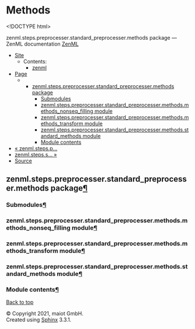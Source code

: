 # Methods

&lt;!DOCTYPE html&gt;

zenml.steps.preprocesser.standard\_preprocesser.methods package — ZenML documentation [ZenML](https://github.com/maiot-io/zenml/tree/6be0fdee8f24521c23cd6da945592183a59e7693/docs/sphinx_docs/_build/html/index.html)

* [Site](https://github.com/maiot-io/zenml/tree/6be0fdee8f24521c23cd6da945592183a59e7693/docs/sphinx_docs/_build/html/index.html)
  * Contents:
    * [zenml](https://github.com/maiot-io/zenml/tree/6be0fdee8f24521c23cd6da945592183a59e7693/docs/sphinx_docs/_build/html/modules.html)
* [Page](zenml.steps.preprocesser.standard_preprocesser.methods.md)
  * * [zenml.steps.preprocesser.standard\_preprocesser.methods package](zenml.steps.preprocesser.standard_preprocesser.methods.md)
      * [Submodules](zenml.steps.preprocesser.standard_preprocesser.methods.md#submodules)
      * [zenml.steps.preprocesser.standard\_preprocesser.methods.methods\_nonseq\_filling module](zenml.steps.preprocesser.standard_preprocesser.methods.md#zenml-steps-preprocesser-standard-preprocesser-methods-methods-nonseq-filling-module)
      * [zenml.steps.preprocesser.standard\_preprocesser.methods.methods\_transform module](zenml.steps.preprocesser.standard_preprocesser.methods.md#zenml-steps-preprocesser-standard-preprocesser-methods-methods-transform-module)
      * [zenml.steps.preprocesser.standard\_preprocesser.methods.standard\_methods module](zenml.steps.preprocesser.standard_preprocesser.methods.md#zenml-steps-preprocesser-standard-preprocesser-methods-standard-methods-module)
      * [Module contents](zenml.steps.preprocesser.standard_preprocesser.methods.md#module-contents)
* [ « zenml.steps.p...](./)
* [ zenml.steps.s... »](https://github.com/maiot-io/zenml/tree/08e4bcc20d74ef2c87cb55a700f900327aeccc46/docs/book/api-reference/zenml/zenml.steps/zenml.steps.sequencer)
* [Source](https://github.com/maiot-io/zenml/tree/6be0fdee8f24521c23cd6da945592183a59e7693/docs/sphinx_docs/_build/html/_sources/zenml.steps.preprocesser.standard_preprocesser.methods.rst.txt)

## zenml.steps.preprocesser.standard\_preprocesser.methods package[¶](zenml.steps.preprocesser.standard_preprocesser.methods.md#zenml-steps-preprocesser-standard-preprocesser-methods-package)

### Submodules[¶](zenml.steps.preprocesser.standard_preprocesser.methods.md#submodules)

### zenml.steps.preprocesser.standard\_preprocesser.methods.methods\_nonseq\_filling module[¶](zenml.steps.preprocesser.standard_preprocesser.methods.md#zenml-steps-preprocesser-standard-preprocesser-methods-methods-nonseq-filling-module)

### zenml.steps.preprocesser.standard\_preprocesser.methods.methods\_transform module[¶](zenml.steps.preprocesser.standard_preprocesser.methods.md#zenml-steps-preprocesser-standard-preprocesser-methods-methods-transform-module)

### zenml.steps.preprocesser.standard\_preprocesser.methods.standard\_methods module[¶](zenml.steps.preprocesser.standard_preprocesser.methods.md#zenml-steps-preprocesser-standard-preprocesser-methods-standard-methods-module)

### Module contents[¶](zenml.steps.preprocesser.standard_preprocesser.methods.md#module-contents)

[Back to top](zenml.steps.preprocesser.standard_preprocesser.methods.md)

© Copyright 2021, maiot GmbH.  
Created using [Sphinx](http://sphinx-doc.org/) 3.3.1.

